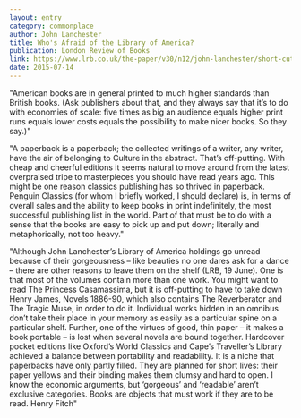 ```yaml
---
layout: entry
category: commonplace
author: John Lanchester
title: Who's Afraid of the Library of America?
publication: London Review of Books
link: https://www.lrb.co.uk/the-paper/v30/n12/john-lanchester/short-cuts
date: 2015-07-14
---
```


"American books are in general printed to much higher standards than British books. (Ask publishers about that, and they always say that it’s to do with economies of scale: five times as big an audience equals higher print runs equals lower costs equals the possibility to make nicer books. So they say.)"

"A paperback is a paperback; the collected writings of a writer, any writer, have the air of belonging to Culture in the abstract. That’s off-putting. With cheap and cheerful editions it seems natural to move around from the latest overpraised tripe to masterpieces you should have read years ago. This might be one reason classics publishing has so thrived in paperback. Penguin Classics (for whom I briefly worked, I should declare) is, in terms of overall sales and the ability to keep books in print indefinitely, the most successful publishing list in the world. Part of that must be to do with a sense that the books are easy to pick up and put down; literally and metaphorically, not too heavy."

"Although John Lanchester’s Library of America holdings go unread because of their gorgeousness – like beauties no one dares ask for a dance – there are other reasons to leave them on the shelf (LRB, 19 June). One is that most of the volumes contain more than one work. You might want to read The Princess Casamassima, but it is off-putting to have to take down Henry James, Novels 1886-90, which also contains The Reverberator and The Tragic Muse, in order to do it. Individual works hidden in an omnibus don’t take their place in your memory as easily as a particular spine on a particular shelf. Further, one of the virtues of good, thin paper – it makes a book portable – is lost when several novels are bound together. Hardcover pocket editions like Oxford’s World Classics and Cape’s Traveller’s Library achieved a balance between portability and readability. It is a niche that paperbacks have only partly filled. They are planned for short lives: their paper yellows and their binding makes them clumsy and hard to open. I know the economic arguments, but ‘gorgeous’ and ‘readable’ aren’t exclusive categories. Books are objects that must work if they are to be read. Henry Fitch"
